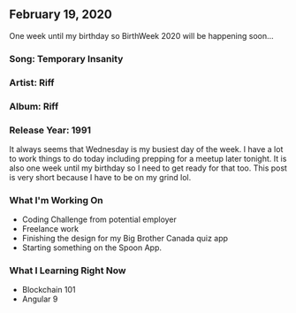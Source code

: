 ## February 19, 2020

One week until my birthday so BirthWeek 2020 will be happening soon...

### Song: Temporary Insanity

### Artist: Riff

### Album: Riff

### Release Year: 1991

It always seems that Wednesday is my busiest day of the week. I have a lot to work things to do today including prepping for a meetup later tonight. It is also one week until my birthday so I need to get ready for that too. This post is very short because I have to be on my grind lol.

### What I'm Working On

- Coding Challenge from potential employer
- Freelance work
- Finishing the design for my Big Brother Canada quiz app
- Starting something on the Spoon App.

### What I Learning Right Now

- Blockchain 101
- Angular 9
